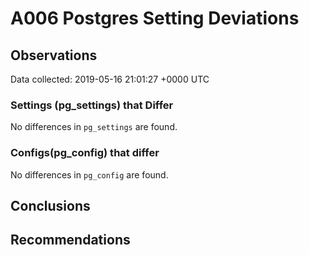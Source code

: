 # A006 Postgres Setting Deviations #

## Observations ##
Data collected: 2019-05-16 21:01:27 +0000 UTC  

### Settings (pg_settings) that Differ ###

No differences in `pg_settings` are found.

### Configs(pg_config) that differ ###

No differences in `pg_config` are found.



## Conclusions ##


## Recommendations ##

